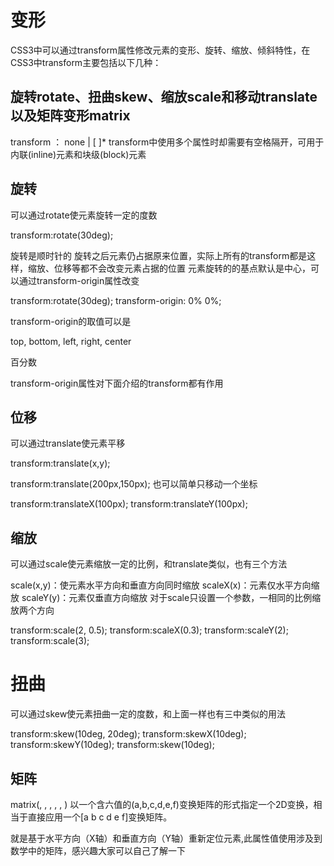 # 变形

CSS3中可以通过transform属性修改元素的变形、旋转、缩放、倾斜特性，在CSS3中transform主要包括以下几种：

## 旋转rotate、扭曲skew、缩放scale和移动translate以及矩阵变形matrix

transform ： none | <transform-function> [ <transform-function> ]*
transform中使用多个属性时却需要有空格隔开，可用于内联(inline)元素和块级(block)元素

## 旋转

可以通过rotate使元素旋转一定的度数

transform:rotate(30deg);

旋转是顺时针的
旋转之后元素仍占据原来位置，实际上所有的transform都是这样，缩放、位移等都不会改变元素占据的位置
元素旋转的的基点默认是中心，可以通过transform-origin属性改变

transform:rotate(30deg); transform-origin: 0% 0%;

transform-origin的取值可以是

top, bottom, left, right, center

百分数

transform-origin属性对下面介绍的transform都有作用

## 位移

可以通过translate使元素平移

transform:translate(x,y);

transform:translate(200px,150px);
也可以简单只移动一个坐标

transform:translateX(100px);
transform:translateY(100px);

## 缩放

可以通过scale使元素缩放一定的比例，和translate类似，也有三个方法

scale(x,y)：使元素水平方向和垂直方向同时缩放
scaleX(x)：元素仅水平方向缩放
scaleY(y)：元素仅垂直方向缩放
对于scale只设置一个参数，一相同的比例缩放两个方向

transform:scale(2, 0.5);
transform:scaleX(0.3);
transform:scaleY(2);
transform:scale(3);

# 扭曲

可以通过skew使元素扭曲一定的度数，和上面一样也有三中类似的用法

transform:skew(10deg, 20deg);
transform:skewX(10deg);
transform:skewY(10deg);
transform:skew(10deg);


## 矩阵

matrix(<number>, <number>, <number>, <number>, <number>, <number>)
以一个含六值的(a,b,c,d,e,f)变换矩阵的形式指定一个2D变换，相当于直接应用一个[a b c d e f]变换矩阵。

就是基于水平方向（X轴）和垂直方向（Y轴）重新定位元素,此属性值使用涉及到数学中的矩阵，感兴趣大家可以自己了解一下